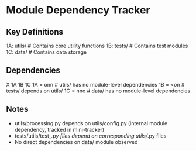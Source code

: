# Module Dependency Tracker

## Key Definitions
1A: utils/  # Contains core utility functions
1B: tests/  # Contains test modules
1C: data/   # Contains data storage

## Dependencies
X 1A 1B 1C
1A = onn  # utils/ has no module-level dependencies
1B = <on  # tests/ depends on utils/
1C = nno  # data/ has no module-level dependencies

## Notes
- utils/processing.py depends on utils/config.py (internal module dependency, tracked in mini-tracker)
- tests/utils/test_*.py files depend on corresponding utils/*.py files
- No direct dependencies on data/ module observed